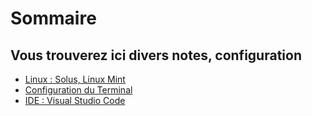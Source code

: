 # Sommaire

## Vous trouverez ici divers notes, configuration

* [Linux : Solus, Linux Mint](linux/)
* [Configuration du Terminal](terminal/)
* [IDE : Visual Studio Code](vscode/)

